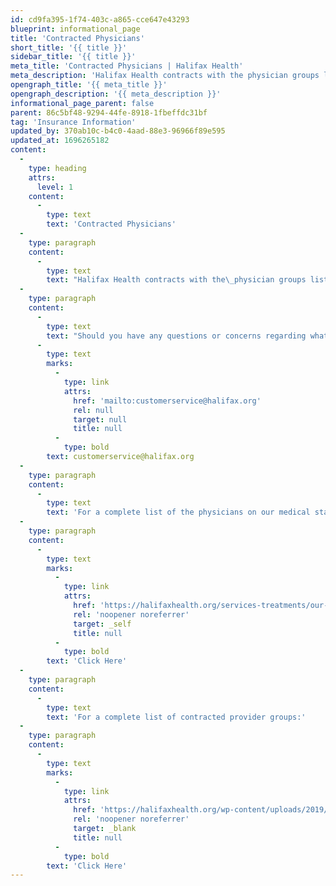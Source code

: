 ```yaml
---
id: cd9fa395-1f74-403c-a865-cce647e43293
blueprint: informational_page
title: 'Contracted Physicians'
short_title: '{{ title }}'
sidebar_title: '{{ title }}'
meta_title: 'Contracted Physicians | Halifax Health'
meta_description: 'Halifax Health contracts with the physician groups listed on this page that commonly provide services in our facilities.'
opengraph_title: '{{ meta_title }}'
opengraph_description: '{{ meta_description }}'
informational_page_parent: false
parent: 86c5bf48-9294-44fe-8918-1fbeffdc31bf
tag: 'Insurance Information'
updated_by: 370ab10c-b4c0-4aad-88e3-96966f89e595
updated_at: 1696265182
content:
  -
    type: heading
    attrs:
      level: 1
    content:
      -
        type: text
        text: 'Contracted Physicians'
  -
    type: paragraph
    content:
      -
        type: text
        text: "Halifax Health contracts with the\_physician groups listed below\_that commonly provide services in our facilities. \_Doctors and other healthcare practitioners providing healthcare services in Halifax Health facilities may not accept the same insurance plans as Halifax Health\_and may bill separately. \_Please\_contact the health care practitioner who will provide your services in the hospital to determine which health plans they participate in."
  -
    type: paragraph
    content:
      -
        type: text
        text: "Should you have any questions or concerns regarding what physician groups Halifax Health has entered into a contractual relationship with, please call our customer service department 386.254.4107 or 800.753.6366. For your convenience, you may also contact us via e-mail at\_"
      -
        type: text
        marks:
          -
            type: link
            attrs:
              href: 'mailto:customerservice@halifax.org'
              rel: null
              target: null
              title: null
          -
            type: bold
        text: customerservice@halifax.org
  -
    type: paragraph
    content:
      -
        type: text
        text: 'For a complete list of the physicians on our medical staff:'
  -
    type: paragraph
    content:
      -
        type: text
        marks:
          -
            type: link
            attrs:
              href: 'https://halifaxhealth.org/services-treatments/our-doctors'
              rel: 'noopener noreferrer'
              target: _self
              title: null
          -
            type: bold
        text: 'Click Here'
  -
    type: paragraph
    content:
      -
        type: text
        text: 'For a complete list of contracted provider groups:'
  -
    type: paragraph
    content:
      -
        type: text
        marks:
          -
            type: link
            attrs:
              href: 'https://halifaxhealth.org/wp-content/uploads/2019/09/contracted_provider_report_070116.pdf'
              rel: 'noopener noreferrer'
              target: _blank
              title: null
          -
            type: bold
        text: 'Click Here'
---
```

